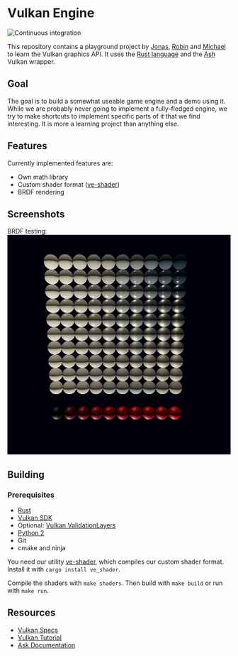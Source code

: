 # Vulkan Engine

![Continuous integration](https://github.com/michidk/vulkan-renderer/workflows/Continuous%20Integration/badge.svg)

This repository contains a playground project by [Jonas](https://github.com/Shemnei), [Robin](https://github.com/Rob2309) and [Michael](https://github.com/michidk) to learn the Vulkan graphics API. It uses the [Rust language](https://www.rust-lang.org/) and the [Ash](https://github.com/MaikKlein/ash) Vulkan wrapper.

## Goal

The goal is to build a somewhat useable game engine and a demo using it. While we are probably never going to implement a fully-fledged engine, we try to make shortcuts to implement specific parts of it that we find interesting. It is more a learning project than anything else.

## Features

Currently implemented features are:
- Own math library
- Custom shader format ([ve-shader](https://github.com/michidk/ve-shader))
- BRDF rendering

## Screenshots

BRDF testing: ![brdf testing](./.github/images/examples/brdf.png)

## Building

### Prerequisites

- [Rust](https://www.rust-lang.org/)
- [Vulkan SDK](https://www.lunarg.com/vulkan-sdk/)
- Optional: [Vulkan ValidationLayers](https://github.com/KhronosGroup/Vulkan-ValidationLayers)
- [Python 2](https://www.python.org/)
- Git
- cmake and ninja

You need our utility [ve-shader](https://github.com/michidk/ve-shader), which compiles our custom shader format. Install it with `cargo install ve_shader`.

Compile the shaders with `make shaders`. Then build with `make build` or run with `make run`.

## Resources

- [Vulkan Specs](https://www.khronos.org/registry/vulkan/specs/1.0/html/)
- [Vulkan Tutorial](https://vulkan-tutorial.com/Introduction)
- [Ask Documentation](https://docs.rs/ash/0.31.0/ash/)
